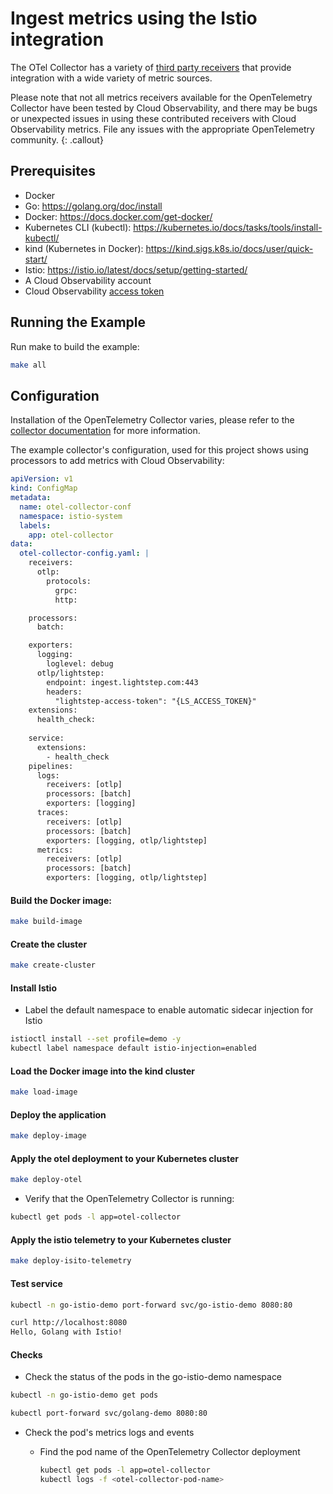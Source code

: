 # Ingest metrics using the Istio integration

The OTel Collector has a variety of [third party receivers](https://github.com/open-telemetry/opentelemetry-collector-contrib/tree/master/receiver) that provide integration with a wide variety of metric sources.

Please note that not all metrics receivers available for the OpenTelemetry Collector have been tested by Cloud Observability, and there may be bugs or unexpected issues in using these contributed receivers with Cloud Observability metrics. File any issues with the appropriate OpenTelemetry community.
{: .callout}

## Prerequisites

* Docker
* Go: https://golang.org/doc/install
* Docker: https://docs.docker.com/get-docker/
* Kubernetes CLI (kubectl): https://kubernetes.io/docs/tasks/tools/install-kubectl/
* kind (Kubernetes in Docker): https://kind.sigs.k8s.io/docs/user/quick-start/
* Istio: https://istio.io/latest/docs/setup/getting-started/
* A Cloud Observability account
* Cloud Observability [access token][ls-docs-access-token]

## Running the Example

Run make to build the example:

```sh
make all
```


## Configuration

Installation of the OpenTelemetry Collector varies, please refer to the [collector documentation](https://opentelemetry.io/docs/collector/) for more information.

The example collector's configuration, used for this project shows using processors to add metrics with Cloud Observability:

``` yaml
apiVersion: v1
kind: ConfigMap
metadata:
  name: otel-collector-conf
  namespace: istio-system
  labels:
    app: otel-collector
data:
  otel-collector-config.yaml: |
    receivers:
      otlp:
        protocols:
          grpc:
          http:

    processors:
      batch:

    exporters:
      logging:
        loglevel: debug
      otlp/lightstep:
        endpoint: ingest.lightstep.com:443
        headers:
          "lightstep-access-token": "{LS_ACCESS_TOKEN}"
    extensions:
      health_check:
    
    service:
      extensions:
        - health_check
    pipelines:
      logs:
        receivers: [otlp]
        processors: [batch]
        exporters: [logging]
      traces:
        receivers: [otlp]
        processors: [batch]
        exporters: [logging, otlp/lightstep]
      metrics:
        receivers: [otlp]
        processors: [batch]
        exporters: [logging, otlp/lightstep]
```

#### Build the Docker image:

```sh
make build-image
```

#### Create the cluster

```sh
make create-cluster
```

#### Install Istio

* Label the default namespace to enable automatic sidecar injection for Istio

```sh
istioctl install --set profile=demo -y
kubectl label namespace default istio-injection=enabled
```

#### Load the Docker image into the kind cluster

```sh
make load-image
```

#### Deploy the application

```sh
make deploy-image
```

#### Apply the otel deployment to your Kubernetes cluster

```sh
make deploy-otel
```

* Verify that the OpenTelemetry Collector is running:

```sh
kubectl get pods -l app=otel-collector
```

#### Apply the istio telemetry to your Kubernetes cluster

```sh
make deploy-isito-telemetry
```

#### Test service

```sh
kubectl -n go-istio-demo port-forward svc/go-istio-demo 8080:80
```

```sh
curl http://localhost:8080
Hello, Golang with Istio!
```

#### Checks

* Check the status of the pods in the go-istio-demo namespace

```sh
kubectl -n go-istio-demo get pods
```

```sh
kubectl port-forward svc/golang-demo 8080:80
```

* Check the pod's metrics logs and events
  
    * Find the pod name of the OpenTelemetry Collector deployment
  
        ```sh
        kubectl get pods -l app=otel-collector
        kubectl logs -f <otel-collector-pod-name>
        ```


[ls-docs-access-token]: https://docs.lightstep.com/docs/create-and-manage-access-tokens

